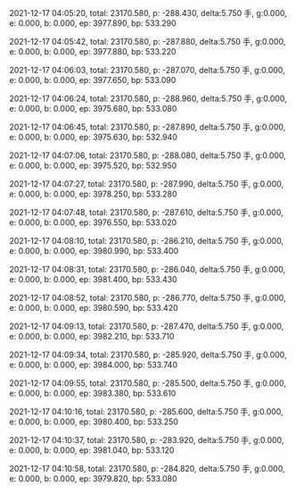 2021-12-17 04:05:20, total: 23170.580, p: -288.430, delta:5.750 手, g:0.000, e: 0.000, b: 0.000, ep: 3977.890, bp: 533.290

2021-12-17 04:05:42, total: 23170.580, p: -287.880, delta:5.750 手, g:0.000, e: 0.000, b: 0.000, ep: 3977.880, bp: 533.220

2021-12-17 04:06:03, total: 23170.580, p: -287.070, delta:5.750 手, g:0.000, e: 0.000, b: 0.000, ep: 3977.650, bp: 533.090

2021-12-17 04:06:24, total: 23170.580, p: -288.960, delta:5.750 手, g:0.000, e: 0.000, b: 0.000, ep: 3975.680, bp: 533.080

2021-12-17 04:06:45, total: 23170.580, p: -287.890, delta:5.750 手, g:0.000, e: 0.000, b: 0.000, ep: 3975.630, bp: 532.940

2021-12-17 04:07:06, total: 23170.580, p: -288.080, delta:5.750 手, g:0.000, e: 0.000, b: 0.000, ep: 3975.520, bp: 532.950

2021-12-17 04:07:27, total: 23170.580, p: -287.990, delta:5.750 手, g:0.000, e: 0.000, b: 0.000, ep: 3978.250, bp: 533.280

2021-12-17 04:07:48, total: 23170.580, p: -287.610, delta:5.750 手, g:0.000, e: 0.000, b: 0.000, ep: 3976.550, bp: 533.020

2021-12-17 04:08:10, total: 23170.580, p: -286.210, delta:5.750 手, g:0.000, e: 0.000, b: 0.000, ep: 3980.990, bp: 533.400

2021-12-17 04:08:31, total: 23170.580, p: -286.040, delta:5.750 手, g:0.000, e: 0.000, b: 0.000, ep: 3981.400, bp: 533.430

2021-12-17 04:08:52, total: 23170.580, p: -286.770, delta:5.750 手, g:0.000, e: 0.000, b: 0.000, ep: 3980.590, bp: 533.420

2021-12-17 04:09:13, total: 23170.580, p: -287.470, delta:5.750 手, g:0.000, e: 0.000, b: 0.000, ep: 3982.210, bp: 533.710

2021-12-17 04:09:34, total: 23170.580, p: -285.920, delta:5.750 手, g:0.000, e: 0.000, b: 0.000, ep: 3984.000, bp: 533.740

2021-12-17 04:09:55, total: 23170.580, p: -285.500, delta:5.750 手, g:0.000, e: 0.000, b: 0.000, ep: 3983.380, bp: 533.610

2021-12-17 04:10:16, total: 23170.580, p: -285.600, delta:5.750 手, g:0.000, e: 0.000, b: 0.000, ep: 3980.400, bp: 533.250

2021-12-17 04:10:37, total: 23170.580, p: -283.920, delta:5.750 手, g:0.000, e: 0.000, b: 0.000, ep: 3981.040, bp: 533.120

2021-12-17 04:10:58, total: 23170.580, p: -284.820, delta:5.750 手, g:0.000, e: 0.000, b: 0.000, ep: 3979.820, bp: 533.080